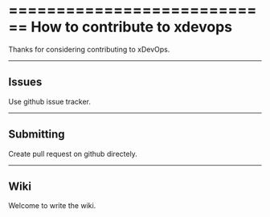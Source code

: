 ============================
How to contribute to xdevops
============================

Thanks for considering contributing to xDevOps.

------
Issues
------

Use github issue tracker.

----------
Submitting
----------

Create pull request on github directely.

----
Wiki
----

Welcome to write the wiki.
